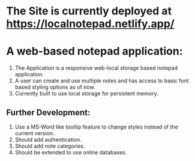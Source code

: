 # The Site is currently deployed at https://localnotepad.netlify.app/
# A web-based notepad application:
1. The Application is a responsive web-local storage based notepad application. 
2. A user can create and use multiple notes and has access to basic font based styling options as of now.
3. Currently built to use local storage for persistent memory.

## Further Development:
1. Use a MS-Word like tooltip feature to change styles instead of the current version.
2. Should add authentication.
3. Should add note categories.
4. Should be extended to use online databases.
